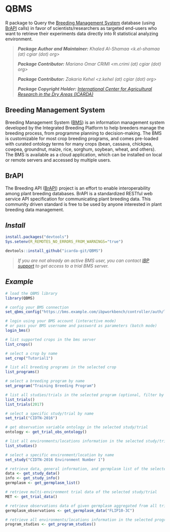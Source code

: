# QBMS
<!-- https://shields.io/ -->
R package to Query the [Breeding Management System](https://bmspro.io/) database (using [BrAPI](https://brapi.org/) calls) in favor of scientists/researchers as targeted end-users who want to retrieve their experiments data directly into R statistical analyzing environment.

> ___Package Author and Maintainer:__ Khaled Al-Shamaa <k.el-shamaa (at) cgiar (dot) org>_
>
> ___Package Contributor:__ Mariano Omar CRIMI <m.crimi (at) cgiar (dot) org>_
>
> ___Package Contributor:__ Zakaria Kehel <z.kehel (at) cgiar (dot) org>_
>
> ___Package Copyright Holder:__ [International Center for Agricultural Research in the Dry Areas (ICARDA)](https://www.icarda.org/)_

## Breeding Management System
Breeding Management System ([BMS](https://bmspro.io/)) is an information management system developed by the Integrated Breeding Platform to help breeders manage the breeding process, from programme planning to decision-making. The BMS is customizable for most crop breeding programs, and comes pre-loaded with curated ontology terms for many crops (bean, cassava, chickpea, cowpea, groundnut, maize, rice, sorghum, soybean, wheat, and others). The BMS is available as a cloud application, which can be installed on local or remote servers and accessed by multiple users.

## BrAPI
The Breeding API ([BrAPI](https://brapi.org/)) project is an effort to enable interoperability among plant breeding databases. BrAPI is a standardized RESTful web service API specification for communicating plant breeding data. This community driven standard is free to be used by anyone interested in plant breeding data management.

## _Install_
```r
install.packages("devtools")
Sys.setenv(R_REMOTES_NO_ERRORS_FROM_WARNINGS="true")

devtools::install_github("icarda-git/QBMS")
```

> _If you are not already an active BMS user, you can contact [IBP support](https://ibplatform.atlassian.net/servicedesk/customer/portal/4/group/30/create/60) to get access to a trial BMS server._

## _Example_
```r
# load the QBMS library
library(QBMS)

# config your BMS connection
set_qbms_config("https://bms.example.com/ibpworkbench/controller/auth/login")

# login using your BMS account (interactive mode)
# or pass your BMS username and password as parameters (batch mode)
login_bms()

# list supported crops in the bms server
list_crops()

# select a crop by name
set_crop("Tutorial1")

# list all breeding programs in the selected crop
list_programs()

# select a breeding program by name
set_program("Training Breeding Program")

# list all studies/trials in the selected program (optional, filter by year)
list_trials()
list_trials(2017)

# select a specific study/trial by name
set_trial("CIDTN-2016")

# get observation variable ontology in the selected study/trial
ontology <- get_trial_obs_ontology()

# list all environments/locations information in the selected study/trial
list_studies()

# select a specific environment/location by name
set_study("CIDTN-2016 Environment Number 1")

# retrieve data, general information, and germplasm list of the selected environment/location
data <- get_study_data()
info <- get_study_info()
germplasm <- get_germplasm_list()

# retrieve multi-environment trial data of the selected study/trial
MET <- get_trial_data()

# retrieve observations data of given germplasm aggregated from all trials in the selected program
germplasm_observations <- get_germplasm_data("FLIP10-3C")

# retrieve all environments/locations information in the selected program
program_studies <- get_program_studies()

```
